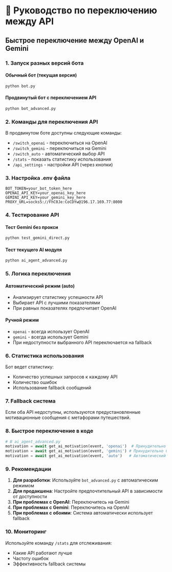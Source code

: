 # 🚀 Руководство по переключению между API

## Быстрое переключение между OpenAI и Gemini

### 1. Запуск разных версий бота

#### Обычный бот (текущая версия)
```bash
python bot.py
```

#### Продвинутый бот с переключением API
```bash
python bot_advanced.py
```

### 2. Команды для переключения API

В продвинутом боте доступны следующие команды:

- `/switch_openai` - переключиться на OpenAI
- `/switch_gemini` - переключиться на Gemini  
- `/switch_auto` - автоматический выбор API
- `/stats` - показать статистику использования
- `/api_settings` - настройки API (через кнопки)

### 3. Настройка .env файла

```env
BOT_TOKEN=your_bot_token_here
OPENAI_API_KEY=your_openai_key_here
GEMINI_API_KEY=your_gemini_key_here
PROXY_URL=socks5://FhC0Je:CoCDYw@196.17.169.77:8000
```

### 4. Тестирование API

#### Тест Gemini без прокси
```bash
python test_gemini_direct.py
```

#### Тест текущего AI модуля
```bash
python ai_agent_advanced.py
```

### 5. Логика переключения

#### Автоматический режим (auto)
- Анализирует статистику успешности API
- Выбирает API с лучшими показателями
- При равных показателях предпочитает OpenAI

#### Ручной режим
- `openai` - всегда использует OpenAI
- `gemini` - всегда использует Gemini
- При недоступности выбранного API переключается на fallback

### 6. Статистика использования

Бот ведет статистику:
- Количество успешных запросов к каждому API
- Количество ошибок
- Использование fallback сообщений

### 7. Fallback система

Если оба API недоступны, используются предустановленные мотивационные сообщения с метафорами путешествий.

### 8. Быстрое переключение в коде

```python
# В ai_agent_advanced.py
motivation = await get_ai_motivation(event, 'openai')  # Принудительно OpenAI
motivation = await get_ai_motivation(event, 'gemini') # Принудительно Gemini
motivation = await get_ai_motivation(event, 'auto')   # Автоматический выбор
```

### 9. Рекомендации

1. **Для разработки**: Используйте `bot_advanced.py` с автоматическим режимом
2. **Для продакшена**: Настройте предпочтительный API в зависимости от доступности
3. **При проблемах с OpenAI**: Переключитесь на Gemini
4. **При проблемах с Gemini**: Переключитесь на OpenAI
5. **При проблемах с обоими**: Система автоматически использует fallback

### 10. Мониторинг

Используйте команду `/stats` для отслеживания:
- Какие API работают лучше
- Частоту ошибок
- Эффективность fallback системы
